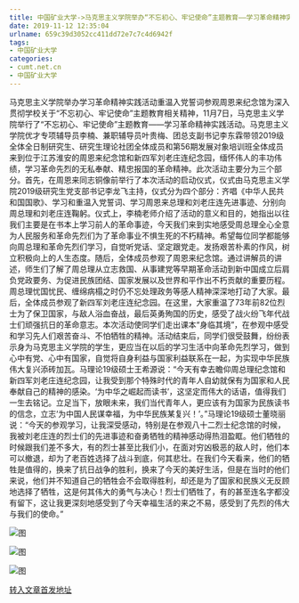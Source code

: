 ```yaml
---
title: 中国矿业大学->马克思主义学院举办“不忘初心、牢记使命”主题教育——学习革命精神实践活动 | cumt.net.cn
date: 2019-11-12 12:35:04
urlname: 659c39d3052cc411dd72e7c7c4d6942f
tags: 
- 中国矿业大学
categories:
- cumt.net.cn
- 中国矿业大学
---
```

马克思主义学院举办学习革命精神实践活动重温入党誓词参观周恩来纪念馆为深入贯彻学校关于“不忘初心、牢记使命”主题教育相关精神，11月7日，马克思主义学院举行了“不忘初心、牢记使命”主题教育——学习革命精神实践活动。马克思主义学院优才专项辅导员李楠、兼职辅导员叶贵梅、团总支副书记李东霖带领2019级全体全日制研究生、研究生理论社团全体成员和第56期发展对象培训班全体成员来到位于江苏淮安的周恩来纪念馆和新四军刘老庄连纪念园，缅怀伟人的丰功伟绩，学习革命先烈的无私奉献、精忠报国的革命精神。此次活动主要分为三个部分。首先，在周恩来同志铜像前举行了本次活动的启动仪式，仪式由马克思主义学院2019级研究生党支部书记李龙飞主持，仪式分为四个部分：齐唱《中华人民共和国国歌》、学习和重温入党誓词、学习周恩来总理和刘老庄连先进事迹、分别向周总理和刘老庄连鞠躬。仪式上，李楠老师介绍了活动的意义和目的，她指出以往我们主要是在书本上学习前人的革命事迹，今天我们来到实地感受周总理全心全意为人民服务和革命先烈们为了革命事业不惧生死的不朽精神。希望每位同学都能够向周总理和革命先烈们学习，自觉听党话、坚定跟党走。发扬艰苦朴素的作风，树立积极向上的人生态度。随后，全体成员参观了周恩来纪念馆。通过讲解员的讲述，师生们了解了周总理从立志救国、从事建党等早期革命活动到新中国成立后肩负党政要务、为促进民族团结、国家发展以及世界和平作出不朽贡献的重要历程。周总理忧国忧民、缠绵病榻之时仍不忘处理政务等感人精神深深地打动了大家。最后，全体成员参观了新四军刘老庄连纪念园。在这里，大家重温了73年前82位烈士为了保卫国家，与敌人浴血奋战，最后英勇殉国的历史，感受了战火纷飞年代战士们顽强抗日的革命意志。本次活动使同学们走出课本“身临其境”，在参观中感受和学习先人们艰苦奋斗、不怕牺牲的精神。活动结束后，同学们很受鼓舞，纷纷表示身为马克思主义学院的学生，更应当在以后的学习生活中向革命先烈学习，做到心中有党、心中有国家，自觉将自身利益与国家利益联系在一起，为实现中华民族伟大复兴添砖加瓦。马理论19级硕士王希源说：“今天有幸去瞻仰周总理纪念馆和新四军刘老庄连纪念园，让我受到那个特殊时代的青年人自幼就保有为国家和人民奉献自己的精神的感染。‘为中华之崛起而读书’，这坚定而伟大的话语，值得我们一生去铭记。立足当下，放眼未来，我们当代青年人，更应该有为国家为民族读书的信念，立志‘为中国人民谋幸福，为中华民族某复兴！’。”马理论19级硕士董晓丽说：“今天的参观学习，让我深受感动，特别是在参观八十二烈士纪念馆的时候，我被刘老庄连的烈士们的先进事迹和奋勇牺牲的精神感动得热泪盈眶。他们牺牲的时候跟我们差不多大，有的烈士甚至比我们小，在面对穷凶极恶的敌人时，他们本可以撤退，却为了老百姓选择了战斗到底，何其悲壮。在我们今天看来，他们的牺牲是值得的，换来了抗日战争的胜利，换来了今天的美好生活，但是在当时的他们来说，他们并不知道自己的牺牲会不会取得胜利，却还是为了国家和民族义无反顾地选择了牺牲，这是何其伟大的勇气与决心！烈士们牺牲了，有的甚至连名字都没有留下，这让我更深刻地感受到了今天幸福生活的来之不易，感受到了先烈的伟大与我们的使命。”

![图](http://xwzx.cumt.edu.cn/_upload/article/images/85/d4/6a6632e8415798f102caee55c5b6/57db0516-d48e-4e65-a984-b2286f3a3fe8.jpg)

![图](http://xwzx.cumt.edu.cn/_upload/article/images/85/d4/6a6632e8415798f102caee55c5b6/bcee1322-97c4-4d19-b09e-ae445c003487.jpg)

![图](http://xwzx.cumt.edu.cn/_upload/article/images/85/d4/6a6632e8415798f102caee55c5b6/6cf8dcae-2a89-46a7-927b-d291f9054027.jpg)

[转入文章首发地址](http://xwzx.cumt.edu.cn/61/6a/c523a549226/page.htm)